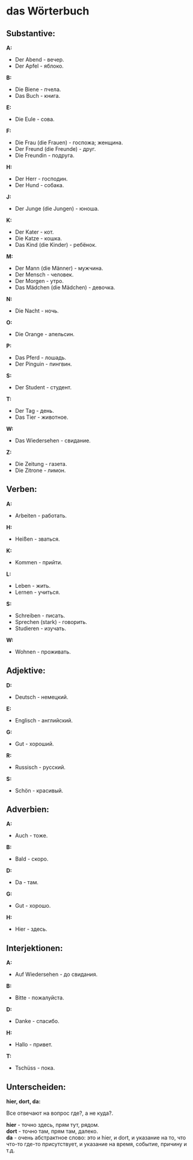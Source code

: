 # das Wörterbuch

## Substantive:
**A:**
- Der Abend - вечер.
- Der Apfel - яблоко.

**B:**
- Die Biene - пчела.
- Das Buch - книга.

**E:**
- Die Eule - сова.

**F:**
- Die Frau (die Frauen) - госпожa; женщина.
- Der Freund (die Freunde) - друг.
- Die Freundin - подруга.

**H:**
- Der Herr - господин.
- Der Hund - собака.

**J:**
- Der Junge (die Jungen) - юноша.

**K:**
- Der Kater - кот.
- Die Katze - кошка.
- Das Kind (die Kinder) - ребёнок.

**M:**
- Der Mann (die Männer) - мужчина.
- Der Mensch - человек.
- Der Morgen - утро.
- Das Mädchen (die Mädchen) - девочка.

**N:**
- Die Nacht - ночь.

**O:**
- Die Orange - апельсин.

**P:**
- Das Pferd - лошадь.
- Der Pinguin - пингвин.

**S:**
- Der Student - студент.

**T:**
- Der Tag - день.
- Das Tier - животное.

**W:**
- Das Wiedersehen - свидание.

**Z:**
- Die Zeitung - газета.
- Die Zitrone - лимон.

## Verben:
**A:**
- Arbeiten - работать.

**H:**
- Heißen - зваться.

**K:**
- Kommen - прийти.

**L:**
- Leben - жить.
- Lernen - учиться.

**S:**
- Schreiben - писать.
- Sprechen (stark) - говорить.
- Studieren - изучать.

**W:**
- Wohnen - проживать.

## Adjektive:
**D:**
- Deutsch - немецкий.

**E:**
- Englisch - английский.

**G:**
- Gut - хороший.

**R:**
- Russisch - русский.

**S:**
- Schön - красивый.

## Adverbien:
**A:**
- Auch - тоже.

**B:**
- Bald - скоро.

**D:**
- Da - там.

**G:**
- Gut - хорошо.

**H:**
- Hier - здесь.

## Interjektionen:
**A:**
- Auf Wiedersehen - до свидания.

**B:**
- Bitte - пожалуйста.

**D:**
- Danke - спасибо.

**H:**
- Hallo - привет.

**T:**
- Tschüss - пока.

## Unterscheiden:
**hier, dort, da:**

Все отвечают на вопрос где?, а не куда?.

**hier** - точно здесь, прям тут, рядом.</br>
**dort** - точно там, прям там, далеко.</br>
**da** - очень абстрактное слово: это и hier, и dort, и указание на то, что что-то где-то присутствует, и указание на время, событие, причину и т.д.
